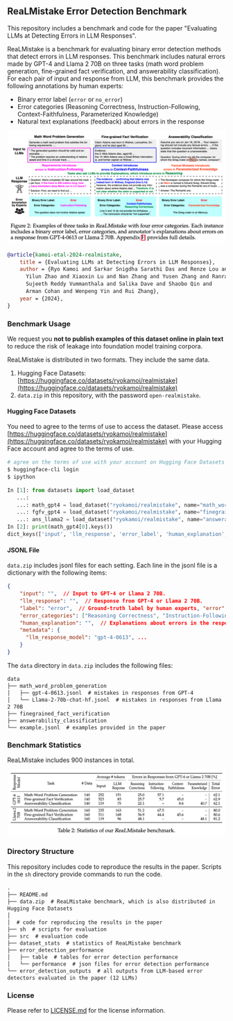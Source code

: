 ## ReaLMistake Error Detection Benchmark

This repository includes a benchmark and code for the paper "Evaluating LLMs at Detecting Errors in LLM Responses".

ReaLMistake is a benchmark for evaluating binary error detection methods that detect errors in LLM responses. This benchmark includes natural errors made by GPT-4 and Llama 2 70B on three tasks (math word problem generation, fine-grained fact verification, and answerability classification). For each pair of input and response from LLM, this benchmark provides the following annotations by human experts:

* Binary error label (`error` or `no_error`)
* Error categories (Reasoning Correctness, Instruction-Following, Context-Faithfulness, Parameterized Knowledge)
* Natural text explanations (feedback) about errors in the response

<img src="readme_figures/realmistake_dataexample.png" width="800">

```bibtex
@article{kamoi-etal-2024-realmistake,
    title = {Evaluating LLMs at Detecting Errors in LLM Responses},
    author = {Ryo Kamoi and Sarkar Snigdha Sarathi Das and Renze Lou and Jihyun Janice Ahn and
      Yilun Zhao and Xiaoxin Lu and Nan Zhang and Yusen Zhang and Ranran Haoran Zhang and
      Sujeeth Reddy Vummanthala and Salika Dave and Shaobo Qin and
      Arman Cohan and Wenpeng Yin and Rui Zhang},
    year = {2024},
}
```

### Benchmark Usage

We request you **not to publish examples of this dataset online in plain text** to reduce the risk of leakage into foundation model training corpora.

ReaLMistake is distributed in two formats. They include the same data.

1. Hugging Face Datasets: [https://huggingface.co/datasets/ryokamoi/realmistake](https://huggingface.co/datasets/ryokamoi/realmistake)
2. `data.zip` in this repository, with the password `open-realmistake`.

#### Hugging Face Datasets

You need to agree to the terms of use to access the dataset. Please access [https://huggingface.co/datasets/ryokamoi/realmistake](https://huggingface.co/datasets/ryokamoi/realmistake) with your Hugging Face account and agree to the terms of use.


```sh
# agree on the terms of use with your account on Hugging Face Datasets before accessing this dataset
$ huggingface-cli login
$ ipython
```

```python
In [1]: from datasets import load_dataset
   ...:
   ...: math_gpt4 = load_dataset("ryokamoi/realmistake", name="math_word_problem_generation", split="gpt4")
   ...: fgfv_gpt4 = load_dataset("ryokamoi/realmistake", name="finegrained_fact_verification", split="gpt4")
   ...: ans_llama2 = load_dataset("ryokamoi/realmistake", name="answerability_classification", split="llama2")
In [2]: print(math_gpt4[0].keys())
dict_keys(['input', 'llm_response', 'error_label', 'human_explanation', 'error_categories', 'metadata'])
```

#### JSONL File

`data.zip` includes jsonl files for each setting. Each line in the jsonl file is a dictionary with the following items:

```json
{
    "input": "",  // Input to GPT-4 or Llama 2 70B.
    "llm_response": "",  // Response from GPT-4 or Llama 2 70B.
    "label": "error",  // Ground-truth label by human experts, "error" or "no_error".
    "error_categories": ["Reasoning Correctness", "Instruction-Following"], // The categories of the error selected from "Reasoning Correctness", "Instruction-Following", "Context-Faithfulness", and "Parameterized Knowledge".
    "human_explanation": "",  // Explanations about errors in the response (natural text) provided by the expert annotator.
    "metadata": {
      "llm_response_model": "gpt-4-0613", ...
    }
}
```

The `data` directory in `data.zip` includes the following files:

```
data
├── math_word_problem_generation
│   ├── gpt-4-0613.jsonl  # mistakes in responses from GPT-4
│   └── Llama-2-70b-chat-hf.jsonl  # mistakes in responses from Llama 2 70B
├── finegrained_fact_verification
├── answerability_classification
└── example.jsonl  # examples provided in the paper
```

### Benchmark Statistics

ReaLMistake includes 900 instances in total.

<img src="readme_figures/realmistake_stats.png" width="800">

### Directory Structure

This repository includes code to reproduce the results in the paper. Scripts in the `sh` directory provide commands to run the code.

```
.
├── README.md
├── data.zip  # ReaLMistake benchmark, which is also distributed in Hugging Face Datasets
│
│  # code for reproducing the results in the paper
├── sh  # scripts for evaluation 
├── src  # evaluation code
├── dataset_stats  # statistics of ReaLMistake benchmark
├── error_detection_performance
│   ├── table  # tables for error detection performance
│   └── performance  # json files for error detection performance
└── error_detection_outputs  # all outputs from LLM-based error detectors evaluated in the paper (12 LLMs)
```

### License

Please refer to [LICENSE.md](./LICENSE.md) for the license information.
